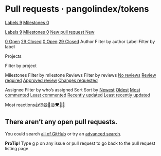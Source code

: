# Pull requests · pangolindex/tokens

 [Labels 9](https://github.com/pangolindex/tokens/labels) [Milestones 0](https://github.com/pangolindex/tokens/milestones)

 [Labels 9](https://github.com/pangolindex/tokens/labels) [Milestones 0](https://github.com/pangolindex/tokens/milestones) [New pull request New](https://github.com/pangolindex/tokens/compare)

 [0 Open](https://github.com/pangolindex/tokens/issues?q=is%3Aopen+is%3Apr) [29 Closed](https://github.com/pangolindex/tokens/issues?q=is%3Apr+is%3Aclosed) [0 Open](https://github.com/pangolindex/tokens/issues?q=is%3Aopen+is%3Apr) [29 Closed](https://github.com/pangolindex/tokens/issues?q=is%3Apr+is%3Aclosed) Author Filter by author Label Filter by label

 Projects

 Filter by project

 Milestones Filter by milestone Reviews Filter by reviews [No reviews](https://github.com/pangolindex/tokens/issues?q=is%3Apr+is%3Aopen+review%3Anone) [Review required](https://github.com/pangolindex/tokens/issues?q=is%3Apr+is%3Aopen+review%3Arequired) [Approved review](https://github.com/pangolindex/tokens/issues?q=is%3Apr+is%3Aopen+review%3Aapproved) [Changes requested](https://github.com/pangolindex/tokens/issues?q=is%3Apr+is%3Aopen+review%3Achanges-requested)

 Assignee Filter by who’s assigned Sort Sort by [Newest](https://github.com/pangolindex/tokens/issues?q=is%3Aopen+is%3Apr) [Oldest](https://github.com/pangolindex/tokens/issues?q=is%3Apr+is%3Aopen+sort%3Acreated-asc) [Most commented](https://github.com/pangolindex/tokens/issues?q=is%3Apr+is%3Aopen+sort%3Acomments-desc) [Least commented](https://github.com/pangolindex/tokens/issues?q=is%3Apr+is%3Aopen+sort%3Acomments-asc) [Recently updated](https://github.com/pangolindex/tokens/issues?q=is%3Apr+is%3Aopen+sort%3Aupdated-desc) [Least recently updated](https://github.com/pangolindex/tokens/issues?q=is%3Apr+is%3Aopen+sort%3Aupdated-asc)

Most reactions[👍](https://github.com/pangolindex/tokens/issues?q=is%3Apr+is%3Aopen+sort%3Areactions-%2B1-desc)[👎](https://github.com/pangolindex/tokens/issues?q=is%3Apr+is%3Aopen+sort%3Areactions--1-desc)[😄](https://github.com/pangolindex/tokens/issues?q=is%3Apr+is%3Aopen+sort%3Areactions-smile-desc)[🎉](https://github.com/pangolindex/tokens/issues?q=is%3Apr+is%3Aopen+sort%3Areactions-tada-desc)[😕](https://github.com/pangolindex/tokens/issues?q=is%3Apr+is%3Aopen+sort%3Areactions-thinking_face-desc)[❤️](https://github.com/pangolindex/tokens/issues?q=is%3Apr+is%3Aopen+sort%3Areactions-heart-desc)[🚀](https://github.com/pangolindex/tokens/issues?q=is%3Apr+is%3Aopen+sort%3Areactions-rocket-desc)[👀](https://github.com/pangolindex/tokens/issues?q=is%3Apr+is%3Aopen+sort%3Areactions-eyes-desc)

## There aren’t any open pull requests.

You could search [all of GitHub](https://github.com/search) or try an [advanced search](https://github.com/search/advanced).

**ProTip!** Type g p on any issue or pull request to go back to the pull request listing page.

